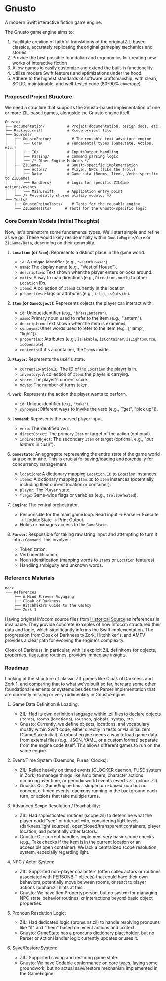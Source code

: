 # Gnusto

A modern Swift interactive fiction game engine.

The Gnusto game engine aims to:

1. Facilitate creation of faithful translations of the original ZIL-based classics, accurately replicating the original gameplay mechanics and stories.
2. Provide the best possible foundation and ergonomics for creating new works of interactive fiction
3. Allow games to easily customize and extend the built-in functionality
4. Utilize modern Swift features and optimizations under the hood.
5. Adhere to the highest standards of software craftsmanship, with clean, SOLID, maintainable, and well-tested code (80-90% coverage).

### Proposed Project Structure

We need a structure that supports the Gnusto-based implementation of one or more ZIL-based games, alongside the Gnusto engine itself.

```
Gnusto/
├── Documentation/          # Project documentation, design docs, etc.
├── Package.swift           # Xcode project file
├── Sources/
│   ├── GnustoEngine/         # The reusable text adventure engine
│   │   ├── Core/           # Fundamental types (GameState, Action, etc.)
│   │   ├── IO/             # Input/Output handling
│   │   ├── Parsing/        # Command parsing logic
│   │   └── /* Other Engine Modules */
│   ├── ZILGame/            # Gnusto-specific implementation
│   │   ├── Actors/         # Player, NPCs (like the Troll)
│   │   ├── Data/           # Game data (Rooms, Items, Verbs specific to ZILGame)
│   │   ├── Handlers/       # Logic for specific ZILGame actions/events
│   │   └── Main.swift      # Application entry point
│   └── /* Potentially shared utility modules */
└── Tests/
    ├── GnustoEngineTests/    # Tests for the reusable engine
    └── ZILGameTests/      # Tests for the Gnusto-specific logic
```

### Core Domain Models (Initial Thoughts)

Now, let's brainstorm some fundamental types. We'll start simple and refine as we go. These would likely reside initially within `GnustoEngine/Core` or `ZILGame/Data`, depending on their generality.

1.  **`Location` (or `Room`)**: Represents a distinct place in the game world.

    - `id`: A unique identifier (e.g., `"westOfHouse"`).
    - `name`: The display name (e.g., "West of House").
    - `description`: Text shown when the player enters or looks around.
    - `exits`: A way to map directions (e.g., `Direction.north`) to other `Location` IDs.
    - `items`: A collection of `Item`s currently in the location.
    - `properties`: Flags or attributes (e.g., `isLit`, `isOutside`).

2.  **`Item` (or `GameObject`)**: Represents objects the player can interact with.

    - `id`: Unique identifier (e.g., `"brassLantern"`).
    - `name`: Primary noun used to refer to the item (e.g., "lantern").
    - `description`: Text shown when the item is examined.
    - `synonyms`: Other words used to refer to the item (e.g., ["lamp", "light"]).
    - `properties`: Attributes (e.g., `isTakable`, `isContainer`, `isLightSource`, `isOpenable`).
    - `contents`: If it's a container, the `Item`s inside.

3.  **`Player`**: Represents the user's state.

    - `currentLocationID`: The ID of the `Location` the player is in.
    - `inventory`: A collection of `Item`s the player is carrying.
    - `score`: The player's current score.
    - `moves`: The number of turns taken.

4.  **`Verb`**: Represents the action the player wants to perform.

    - `id`: Unique identifier (e.g., `"take"`).
    - `synonyms`: Different ways to invoke the verb (e.g., ["get", "pick up"]).

5.  **`Command`**: Represents the parsed player input.

    - `verb`: The identified `Verb`.
    - `directObject`: The primary `Item` or target of the action (optional).
    - `indirectObject`: The secondary `Item` or target (optional, e.g., "put _lantern_ in _case_").

6.  **`GameState`**: An aggregate representing the entire state of the game world at a point in time. This is crucial for saving/loading and potentially for concurrency management.

    - `locations`: A dictionary mapping `Location.ID` to `Location` instances.
    - `items`: A dictionary mapping `Item.ID` to `Item` instances (potentially including their current location or container).
    - `player`: The `Player` state.
    - `flags`: Game-wide flags or variables (e.g., `trollDefeated`).

7.  **`Engine`**: The central orchestrator.

    - Responsible for the main game loop: Read input -> Parse -> Execute -> Update State -> Print Output.
    - Holds or manages access to the `GameState`.

8.  **`Parser`**: Responsible for taking raw string input and attempting to turn it into a `Command`. This involves:
    - Tokenization.
    - Verb identification.
    - Noun identification (mapping words to `Item`s or `Location` features).
    - Handling ambiguity and unknown words.

### Reference Materials

```
Docs
└── References
    ├── A Mind Forever Voyaging
    ├── Cloak of Darkness
    ├── Hitchhikers Guide to the Galaxy
    └── Zork 1
```

Having original Infocom source files from [Historical Source](https://github.com/historicalsource/) as references is invaluable. They provide concrete examples of how Infocom structured their data and logic, which significantly informs the Swift implementation. The progression from Cloak of Darkness to Zork, Hitchhiker's, and AMFV provides a clear path for evolving the engine's complexity.

Cloak of Darkness, in particular, with its explicit ZIL definitions for objects, properties, flags, and routines, provides immediate insights.

### Roadmap

Looking at the structure of classic ZIL games like Cloak of Darkness and Zork 1, and comparing that to what we've built so far, here are some other foundational elements or systems besides the Parser Implementation that are currently missing or very rudimentary in GnustoEngine:

1. Game Data Definition & Loading:

   - ZIL: Had its own definition language within .zil files to declare objects (items), rooms (locations), routines, globals, syntax, etc.
   - Gnusto: Currently, we define objects, locations, and vocabulary mostly within Swift code, either directly in tests or via initializers (GameState.initial). A robust engine needs a way to load game data from external files (e.g., JSON, YAML, or a custom format) separate from the engine code itself. This allows different games to run on the same engine.

2. Event/Time System (Daemons, Fuses, Clocks):

   - ZIL: Relied heavily on timed events (CLOCKER daemon, FUSE system in Zork) to manage things like lamp timers, character actions occurring over time, or periodic world events (events.zil, gclock.zil).
   - Gnusto: Our GameEngine has a simple turn-based loop but no concept of timed events, daemons running in the background each turn, or actions that take multiple turns.

3. Advanced Scope Resolution / Reachability:

   - ZIL: Had sophisticated routines (scope.zil) to determine what the player could "see" or interact with, considering light levels (darkness/light sources), open/closed/transparent containers, player location, and potentially other factors.
   - Gnusto: Our current handlers implement very basic scope checks (e.g., Take checks if the item is in the current location or an accessible open container). We lack a centralized scope resolution system, especially regarding light.

4. NPC / Actor System:

   - ZIL: Supported non-player characters (often called actors or routines associated with PERSONBIT objects) that could have their own behaviors, potentially move between rooms, or react to player actions (orphan.zil hints at this).
   - Gnusto: We have ItemProperty.person, but no system for managing NPC state, behavior routines, or interactions beyond basic object properties.

5. Pronoun Resolution Logic:

   - ZIL: Had dedicated logic (pronouns.zil) to handle resolving pronouns like "it" and "them" based on recent actions and context.
   - Gnusto: GameState has a pronouns dictionary placeholder, but no Parser or ActionHandler logic currently updates or uses it.

6. Save/Restore System:

   - ZIL: Supported saving and restoring game state.
   - Gnusto: We have Codable conformance on core types, laying some groundwork, but no actual save/restore mechanism implemented in the GameEngine.

